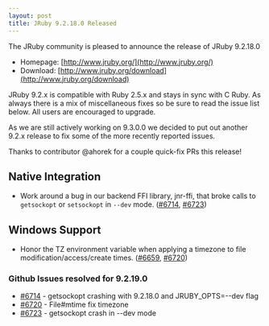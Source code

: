 ```yaml
---
layout: post
title: JRuby 9.2.18.0 Released
---
```

The JRuby community is pleased to announce the release of JRuby 9.2.18.0

- Homepage: [http://www.jruby.org/](http://www.jruby.org/)
- Download: [http://www.jruby.org/download](http://www.jruby.org/download)

JRuby 9.2.x is compatible with Ruby 2.5.x and stays in sync with C Ruby.  As always there is a mix of miscellaneous fixes so be sure to read the issue list below.  All users are encouraged to upgrade.

As we are still actively working on 9.3.0.0 we decided to put out another 9.2.x release to fix some of the more recently reported issues.

Thanks to contributor @ahorek for a couple quick-fix PRs this release!

Native Integration
------------------

* Work around a bug in our backend FFI library, jnr-ffi, that broke calls to `getsockopt` or `setsockopt` in `--dev` mode. ([#6714](https://github.com/jruby/jruby/issues/6714), [#6723](https://github.com/jruby/jruby/pull/6723))

Windows Support
---------------

* Honor the TZ environment variable when applying a timezone to file modification/access/create times. ([#6659](https://github.com/jruby/jruby/issues/6659), [#6720](https://github.com/jruby/jruby/pull/6720))

### Github Issues resolved for 9.2.19.0

<ul>
<li><a href="https://github.com/jruby/jruby/issues/6714">#6714</a> - getsockopt crashing with 9.2.18.0 and JRUBY_OPTS=--dev flag</li>
<li><a href="https://github.com/jruby/jruby/pull/6720">#6720</a> - File#mtime fix timezone</li>
<li><a href="https://github.com/jruby/jruby/pull/6723">#6723</a> - getsockopt crash in --dev mode</li>
</ul>
